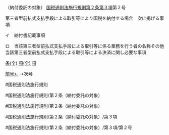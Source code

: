 （納付委託の対象）
[国税通則法施行規則第２条第３項](国税通則法施行規則＿第２条第３項)第２号

第三者型前払式支払手段による取引等により国税を納付する場合　次に掲げる事項

イ　納付書記載事項

ロ　当該第三者型前払式支払手段による取引等に係る業務を行う者の名称その他当該第三者型前払式支払手段による取引等による決済に関し必要な事項

[条(全)](国税通則法施行規則＿第２条_.md)    [項(全)](国税通則法施行規則＿第２条第３項_.md)    [項](国税通則法施行規則＿第２条第３項.md)

[前号←](国税通則法施行規則＿第２条第３項第１号.md)  ~~→次号~~

#国税通則法施行規則

#国税通則法施行規則/第２条（納付委託の対象）

#国税通則法施行規則/第２条（納付委託の対象）

#国税通則法施行規則/第２条（納付委託の対象）/第３項

#国税通則法施行規則/第２条（納付委託の対象）/第３項/第２号

